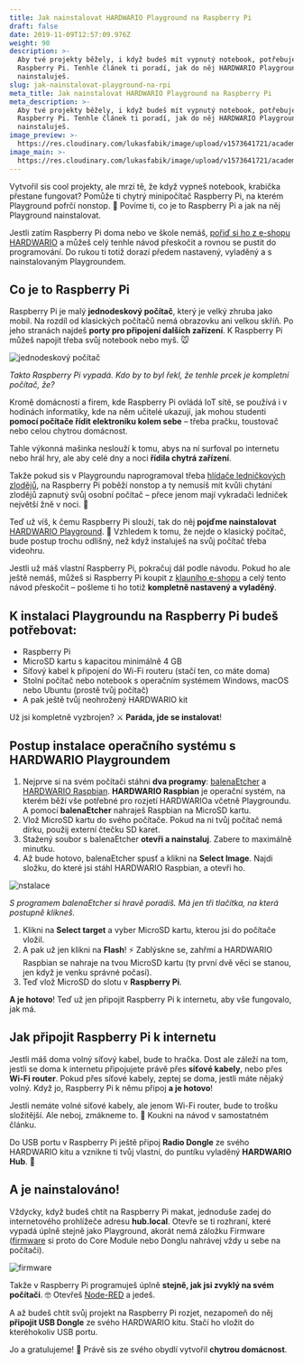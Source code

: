 ```yaml
---
title: Jak nainstalovat HARDWARIO Playground na Raspberry Pi
draft: false
date: 2019-11-09T12:57:09.976Z
weight: 90
description: >-
  Aby tvé projekty běžely, i když budeš mít vypnutý notebook, potřebuješ pomoc
  Raspberry Pi. Tenhle článek ti poradí, jak do něj HARDWARIO Playground
  nainstaluješ.
slug: jak-nainstalovat-playground-na-rpi
meta_title: Jak nainstalovat HARDWARIO Playground na Raspberry Pi
meta_description: >-
  Aby tvé projekty běžely, i když budeš mít vypnutý notebook, potřebuješ pomoc
  Raspberry Pi. Tenhle článek ti poradí, jak do něj HARDWARIO Playground
  nainstaluješ.
image_preview: >-
  https://res.cloudinary.com/lukasfabik/image/upload/v1573641721/academy/jak-nainstalovat-playground-na-raspberry-pi/pouzivani-bigclown-playground.jpg
image_main: >-
  https://res.cloudinary.com/lukasfabik/image/upload/v1573641721/academy/jak-nainstalovat-playground-na-raspberry-pi/pouzivani-bigclown-playground.jpg
---
```


Vytvořil sis cool projekty, ale mrzí tě, že když vypneš notebook, krabička přestane fungovat? Pomůže ti chytrý minipočítač Raspberry Pi, na kterém Playground pofrčí nonstop. 🌃 Povíme ti, co je to Raspberry Pi a jak na něj Playground nainstalovat.

Jestli zatím Raspberry Pi doma nebo ve škole nemáš, [pořiď si ho z e-shopu HARDWARIO](https://obchod.hardwario.cz/raspberry-pi-4b-4gb-set/) a můžeš celý tenhle návod přeskočit a rovnou se pustit do programování. Do rukou ti totiž dorazí předem nastavený, vyladěný a s nainstalovaným Playgroundem.

## Co je to Raspberry Pi

Raspberry Pi je malý **jednodeskový počítač**, který je velký zhruba jako mobil. Na rozdíl od klasických počítačů nemá obrazovku ani velkou skříň. Po jeho stranách najdeš **porty pro připojení dalších zařízení**. K Raspberry Pi můžeš napojit třeba svůj notebook nebo myš. 🐭

![jednodeskový počítač](https://res.cloudinary.com/lukasfabik/image/upload/v1573304484/academy/jak-nainstalovat-playground-na-raspberry-pi/image1.jpg)

_Takto Raspberry Pi vypadá. Kdo by to byl řekl, že tenhle prcek je kompletní počítač, že?_

Kromě domácností a firem, kde Raspberry Pi ovládá IoT sítě, se používá i v hodinách informatiky, kde na něm učitelé ukazují, jak mohou studenti **pomocí počítače řídit elektroniku kolem sebe** – třeba pračku, toustovač nebo celou chytrou domácnost.

Tahle výkonná mašinka neslouží k tomu, abys na ní surfoval po internetu nebo hrál hry, ale aby celé dny a noci **řídila chytrá zařízení**.

Takže pokud sis v Playgroundu naprogramoval třeba [hlídače ledničkových zlodějů](/cs/projects/chyt-mlsouna/), na Raspberry Pi poběží nonstop a ty nemusíš mít kvůli chytání zlodějů zapnutý svůj osobní počítač – přece jenom mají vykradači ledniček největší žně v noci. 🎂

Teď už víš, k čemu Raspberry Pi slouží, tak do něj **pojďme nainstalovat** [HARDWARIO Playground](/cs/academy/co-je-to-bigclown-playground/). 💪 Vzhledem k tomu, že nejde o klasický počítač, bude postup trochu odlišný, než když instaluješ na svůj počítač třeba videohru.

Jestli už máš vlastní Raspberry Pi, pokračuj dál podle návodu. Pokud ho ale ještě nemáš, můžeš si Raspberry Pi koupit z [klauního e-shopu](https://obchod.hardwario.cz/raspberry-pi-4b-4gb-set/) a celý tento návod přeskočit – pošleme ti ho totiž **kompletně nastavený a vyladěný**.

## K instalaci Playgroundu na Raspberry Pi budeš potřebovat:

* Raspberry Pi
* MicroSD kartu s kapacitou minimálně 4 GB
* Síťový kabel k připojení do Wi-Fi routeru (stačí ten, co máte doma)
* Stolní počítač nebo notebook s operačním systémem Windows, macOS nebo Ubuntu (prostě tvůj počítač)
* A pak ještě tvůj neohrožený HARDWARIO kit

Už jsi kompletně vyzbrojen? ⚔️ **Paráda, jde se instalovat**!

## Postup instalace operačního systému s HARDWARIO Playgroundem

1. Nejprve si na svém počítači stáhni **dva programy**: [balenaEtcher](https://www.balena.io/etcher/) a [HARDWARIO Raspbian](https://github.com/bigclownlabs/bc-raspbian/releases). **HARDWARIO Raspbian** je operační systém, na kterém běží vše potřebné pro rozjetí HARDWARIOa včetně Playgroundu. A pomocí **balenaEtcher** nahraješ Raspbian na MicroSD kartu.
2. Vlož MicroSD kartu do svého počítače. Pokud na ni tvůj počítač nemá dírku, použij externí čtečku SD karet.
3. Stažený soubor s balenaEtcher **otevři a nainstaluj**. Zabere to maximálně minutku.
4. Až bude hotovo, balenaEtcher spusť a klikni na **Select Image**. Najdi složku, do které jsi stáhl HARDWARIO Raspbian, a otevři ho.

![nstalace](https://res.cloudinary.com/lukasfabik/image/upload/v1573304484/academy/jak-nainstalovat-playground-na-raspberry-pi/image3.png)

_S programem balenaEtcher si hravě poradíš. Má jen tři tlačítka, na která postupně klikneš._

1. Klikni na **Select target** a vyber MicroSD kartu, kterou jsi do počítače vložil.
2. A pak už jen klikni na **Flash**! ⚡ Zablýskne se, zahřmí a HARDWARIO Raspbian se nahraje na tvou MicroSD kartu (ty první dvě věci se stanou, jen když je venku správné počasí).
3. Teď vlož MicroSD do slotu v **Raspberry Pi**.

**A je hotovo**! Teď už jen připojit Raspberry Pi k internetu, aby vše fungovalo, jak má.

## Jak připojit Raspberry Pi k internetu

Jestli máš doma volný síťový kabel, bude to hračka. Dost ale záleží na tom, jestli se doma k internetu připojujete právě přes **síťové kabely**, nebo přes **Wi-Fi router**. Pokud přes síťové kabely, zeptej se doma, jestli máte nějaký volný. Když jo, Raspberry Pi k němu připoj **a je hotovo**!

Jestli nemáte volné síťové kabely, ale jenom Wi-Fi router, bude to trošku složitější. Ale neboj, zmákneme to. 💪 Koukni na návod v samostatném článku.

Do USB portu v Raspberry Pi ještě připoj **Radio Dongle** ze svého HARDWARIO kitu a vznikne ti tvůj vlastní, do puntíku vyladěný **HARDWARIO Hub**. 🤡

## A je nainstalováno!

Vždycky, když budeš chtít na Raspberry Pi makat, jednoduše zadej do internetového prohlížeče adresu **hub.local**. Otevře se ti rozhraní, které vypadá úplně stejně jako Playground, akorát nemá záložku Firmware ([firmware](/cs/academy/jak-nahrat-firmware/) si proto do Core Module nebo Donglu nahrávej vždy u sebe na počítači).

![firmware](https://res.cloudinary.com/lukasfabik/image/upload/v1573304484/academy/jak-nainstalovat-playground-na-raspberry-pi/image2.png)

Takže v Raspberry Pi programuješ úplně **stejně, jak jsi zvyklý na svém počítači**. 🤓 Otevřeš [Node-RED](/cs/academy/co-je-node-red/) a jedeš.

A až budeš chtít svůj projekt na Raspberry Pi rozjet, nezapomeň do něj **připojit USB Dongle** ze svého HARDWARIO kitu. Stačí ho vložit do kteréhokoliv USB portu.

Jo a gratulujeme! 🎉 Právě sis ze svého obydlí vytvořil **chytrou domácnost**.
